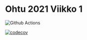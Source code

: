 # Ohtu 2021 Viikko 1

![Github Actions](https://github.com/NinaKWelch/ohtu-2021-viikko1/workflows/CI/badge.svg)

[![codecov](https://codecov.io/gh/NinaKWelch/ohtu-2021-viikko1/branch/main/graph/badge.svg?token=LLSTWAIUM8)](https://codecov.io/gh/NinaKWelch/ohtu-2021-viikko1)
